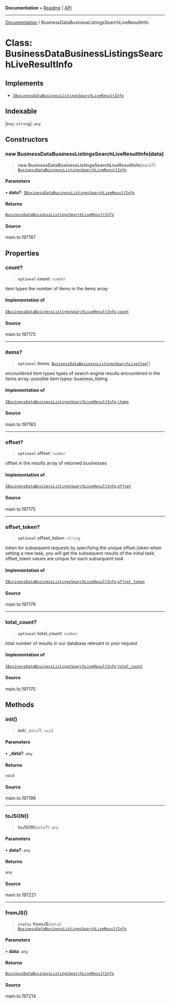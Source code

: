 **Documentation** • [Readme](../README.md) \| [API](../globals.md)

***

[Documentation](../README.md) / BusinessDataBusinessListingsSearchLiveResultInfo

# Class: BusinessDataBusinessListingsSearchLiveResultInfo

## Implements

- [`IBusinessDataBusinessListingsSearchLiveResultInfo`](../interfaces/IBusinessDataBusinessListingsSearchLiveResultInfo.md)

## Indexable

 \[`key`: `string`\]: `any`

## Constructors

### new BusinessDataBusinessListingsSearchLiveResultInfo(data)

> **new BusinessDataBusinessListingsSearchLiveResultInfo**(`data`?): [`BusinessDataBusinessListingsSearchLiveResultInfo`](BusinessDataBusinessListingsSearchLiveResultInfo.md)

#### Parameters

• **data?**: [`IBusinessDataBusinessListingsSearchLiveResultInfo`](../interfaces/IBusinessDataBusinessListingsSearchLiveResultInfo.md)

#### Returns

[`BusinessDataBusinessListingsSearchLiveResultInfo`](BusinessDataBusinessListingsSearchLiveResultInfo.md)

#### Source

main.ts:197187

## Properties

### count?

> **`optional`** **count**: `number`

item types
the number of items in the items array

#### Implementation of

[`IBusinessDataBusinessListingsSearchLiveResultInfo`](../interfaces/IBusinessDataBusinessListingsSearchLiveResultInfo.md).[`count`](../interfaces/IBusinessDataBusinessListingsSearchLiveResultInfo.md#count)

#### Source

main.ts:197173

***

### items?

> **`optional`** **items**: [`BusinessDataBusinessListingsSearchLiveItem`](BusinessDataBusinessListingsSearchLiveItem.md)[]

encountered item types
types of search engine results encountered in the items array;
possible item types: business_listing

#### Implementation of

[`IBusinessDataBusinessListingsSearchLiveResultInfo`](../interfaces/IBusinessDataBusinessListingsSearchLiveResultInfo.md).[`items`](../interfaces/IBusinessDataBusinessListingsSearchLiveResultInfo.md#items)

#### Source

main.ts:197183

***

### offset?

> **`optional`** **offset**: `number`

offset in the results array of returned businesses

#### Implementation of

[`IBusinessDataBusinessListingsSearchLiveResultInfo`](../interfaces/IBusinessDataBusinessListingsSearchLiveResultInfo.md).[`offset`](../interfaces/IBusinessDataBusinessListingsSearchLiveResultInfo.md#offset)

#### Source

main.ts:197175

***

### offset\_token?

> **`optional`** **offset\_token**: `string`

token for subsequent requests
by specifying the unique offset_token when setting a new task, you will get the subsequent results of the initial task;
offset_token values are unique for each subsequent task

#### Implementation of

[`IBusinessDataBusinessListingsSearchLiveResultInfo`](../interfaces/IBusinessDataBusinessListingsSearchLiveResultInfo.md).[`offset_token`](../interfaces/IBusinessDataBusinessListingsSearchLiveResultInfo.md#offset_token)

#### Source

main.ts:197179

***

### total\_count?

> **`optional`** **total\_count**: `number`

total number of results in our database relevant to your request

#### Implementation of

[`IBusinessDataBusinessListingsSearchLiveResultInfo`](../interfaces/IBusinessDataBusinessListingsSearchLiveResultInfo.md).[`total_count`](../interfaces/IBusinessDataBusinessListingsSearchLiveResultInfo.md#total_count)

#### Source

main.ts:197170

## Methods

### init()

> **init**(`_data`?): `void`

#### Parameters

• **\_data?**: `any`

#### Returns

`void`

#### Source

main.ts:197196

***

### toJSON()

> **toJSON**(`data`?): `any`

#### Parameters

• **data?**: `any`

#### Returns

`any`

#### Source

main.ts:197221

***

### fromJS()

> **`static`** **fromJS**(`data`): [`BusinessDataBusinessListingsSearchLiveResultInfo`](BusinessDataBusinessListingsSearchLiveResultInfo.md)

#### Parameters

• **data**: `any`

#### Returns

[`BusinessDataBusinessListingsSearchLiveResultInfo`](BusinessDataBusinessListingsSearchLiveResultInfo.md)

#### Source

main.ts:197214
